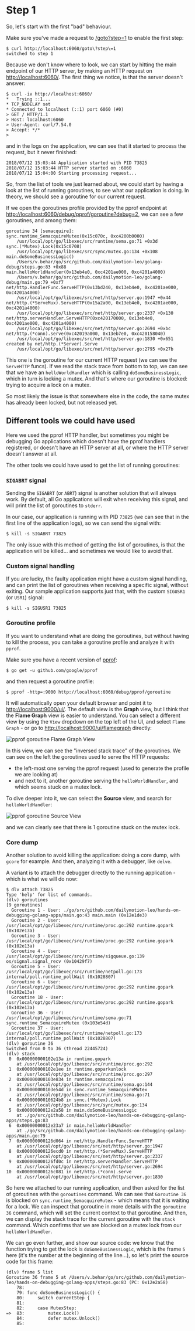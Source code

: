 # Step 1

So, let's start with the first "bad" behaviour.

Make sure you've made a request to [/goto?step=1](http://localhost:6060/goto?step=1) to enable the first step:

```
$ curl http://localhost:6060/goto\?step\=1
switched to step 1
```

Because we don't know where to look, we can start by hitting the main endpoint of our HTTP server, by making an HTTP request on <http://localhost:6060/>. The first thing we notice, is that the server doesn't answer:

```
$ curl -iv http://localhost:6060/
*   Trying ::1...
* TCP_NODELAY set
* Connected to localhost (::1) port 6060 (#0)
> GET / HTTP/1.1
> Host: localhost:6060
> User-Agent: curl/7.54.0
> Accept: */*
>
```

and in the logs on the application, we can see that it started to process the request, but it never finished:

```
2018/07/12 15:03:44 Application started with PID 73825
2018/07/12 15:03:44 HTTP server started on :6060
2018/07/12 15:04:00 Starting processing request...
```

So, from the list of tools we just learned about, we could start by having a look at the list of running goroutines, to see what our application is doing. In theory, we should see a goroutine for our current request.

If we open the goroutines profile provided by the pprof endpoint at <http://localhost:6060/debug/pprof/goroutine?debug=2>, we can see a few goroutines, and among them:

```
goroutine 34 [semacquire]:
sync.runtime_SemacquireMutex(0x15c070c, 0xc4200b0000)
	/usr/local/opt/go/libexec/src/runtime/sema.go:71 +0x3d
sync.(*Mutex).Lock(0x15c0708)
	/usr/local/opt/go/libexec/src/sync/mutex.go:134 +0x108
main.doSomeBusinessLogic()
	/Users/v.behar/go/src/github.com/dailymotion-leo/golang-debug/steps.go:83 +0x88
main.helloWorldHandler(0x13eb4e0, 0xc4201ae000, 0xc4201a4000)
	/Users/v.behar/go/src/github.com/dailymotion-leo/golang-debug/main.go:79 +0xf7
net/http.HandlerFunc.ServeHTTP(0x13bd240, 0x13eb4e0, 0xc4201ae000, 0xc4201a4000)
	/usr/local/opt/go/libexec/src/net/http/server.go:1947 +0x44
net/http.(*ServeMux).ServeHTTP(0x15a2a00, 0x13eb4e0, 0xc4201ae000, 0xc4201a4000)
	/usr/local/opt/go/libexec/src/net/http/server.go:2337 +0x130
net/http.serverHandler.ServeHTTP(0xc420170000, 0x13eb4e0, 0xc4201ae000, 0xc4201a4000)
	/usr/local/opt/go/libexec/src/net/http/server.go:2694 +0xbc
net/http.(*conn).serve(0xc42019a000, 0x13eb7e0, 0xc420158040)
	/usr/local/opt/go/libexec/src/net/http/server.go:1830 +0x651
created by net/http.(*Server).Serve
	/usr/local/opt/go/libexec/src/net/http/server.go:2795 +0x27b
```

This one is the goroutine for our current HTTP request (we can see the `ServeHTTP` funcs). If we read the stack trace from bottom to top, we can see that we have an `helloWorldHandler` which is calling `doSomeBusinessLogic`, which in turn is locking a mutex. And that's where our goroutine is blocked: trying to acquire a lock on a mutex.

So most likely the issue is that somewhere else in the code, the same mutex has already been locked, but not released yet.

## Different tools we could have used

Here we used the pprof HTTP handler, but sometimes you might be debugging Go applications which doesn't have the pprof handlers registered, or doesn't have an HTTP server at all, or where the HTTP server doesn't answer at all.

The other tools we could have used to get the list of running goroutines:

### `SIGABRT` signal

Sending the `SIGABRT` (or `ABRT`) signal is another solution that will always work. By default, all Go applications will exit when receiving this signal, and will print the list of goroutines to `stderr`.

In our case, our application is running with PID `73825` (we can see that in the first line of the application logs), so we can send the signal with:

```
$ kill -s SIGABRT 73825
```

The only issue with this method of getting the list of goroutines, is that the application will be killed... and sometimes we would like to avoid that.

### Custom signal handling

If you are lucky, the faulty application might have a custom signal handling, and can print the list of goroutines when receiving a specific signal, without exiting. Our sample application supports just that, with the custom `SIGUSR1` (or `USR1`) signal:

```
$ kill -s SIGUSR1 73825
```

### Goroutine profile

If you want to understand what are doing the goroutines, but without having to kill the process, you can take a goroutine profile and analyze it with `pprof`.

Make sure you have a recent version of [pprof](https://github.com/google/pprof):

```
$ go get -u github.com/google/pprof
```

and then request a goroutine profile:

```
$ pprof -http=:9000 http://localhost:6060/debug/pprof/goroutine
```

It will automatically open your default browser and point it to <http://localhost:9000/ui/>. The default view is the **Graph** view, but I think that the **Flame Graph** view is easier to understand. You can select a different view by using the `View` dropdown on the top left of the UI, and select `Flame Graph` - or go to <http://localhost:9000/ui/flamegraph> directly:

![pprof goroutine Flame Graph View](pprof-goroutine-flame-graph.png)

In this view, we can see the "inversed stack trace" of the goroutines. We can see on the left the goroutines used to serve the HTTP requests:
- the left-most one serving the pprof request (used to generate the profile we are looking at)
- and next to it, another goroutine serving the `helloWorldHandler`, and which seems stuck on a mutex lock.

To dive deeper into it, we can select the **Source** view, and search for `helloWorldHandler`:

![pprof goroutine Source View](pprof-goroutine-source.png)

and we can clearly see that there is 1 goroutine stuck on the mutex lock.

### Core dump

Another solution to avoid killing the application: doing a core dump, with `gcore` for example. And then, analyzing it with a debugger, like `delve`.

A variant is to attach the debugger directly to the running application - which is what we will do now:

```
$ dlv attach 73825
Type 'help' for list of commands.
(dlv) goroutines
[9 goroutines]
  Goroutine 1 - User: ./go/src/github.com/dailymotion-leo/hands-on-debugging-golang-apps/main.go:43 main.main (0x12e1de3)
  Goroutine 2 - User: /usr/local/opt/go/libexec/src/runtime/proc.go:292 runtime.gopark (0x102e13a)
  Goroutine 3 - User: /usr/local/opt/go/libexec/src/runtime/proc.go:292 runtime.gopark (0x102e13a)
  Goroutine 4 - User: /usr/local/opt/go/libexec/src/runtime/sigqueue.go:139 os/signal.signal_recv (0x10429f7)
  Goroutine 5 - User: /usr/local/opt/go/libexec/src/runtime/netpoll.go:173 internal/poll.runtime_pollWait (0x1028807)
  Goroutine 6 - User: /usr/local/opt/go/libexec/src/runtime/proc.go:292 runtime.gopark (0x102e13a)
  Goroutine 18 - User: /usr/local/opt/go/libexec/src/runtime/proc.go:292 runtime.gopark (0x102e13a)
  Goroutine 36 - User: /usr/local/opt/go/libexec/src/runtime/sema.go:71 sync.runtime_SemacquireMutex (0x103e54d)
  Goroutine 37 - User: /usr/local/opt/go/libexec/src/runtime/netpoll.go:173 internal/poll.runtime_pollWait (0x1028807)
(dlv) goroutine 36
Switched from 0 to 36 (thread 22445724)
(dlv) stack
 0  0x000000000102e13a in runtime.gopark
    at /usr/local/opt/go/libexec/src/runtime/proc.go:292
 1  0x000000000102e1ee in runtime.goparkunlock
    at /usr/local/opt/go/libexec/src/runtime/proc.go:297
 2  0x000000000103e834 in runtime.semacquire1
    at /usr/local/opt/go/libexec/src/runtime/sema.go:144
 3  0x000000000103e54d in sync.runtime_SemacquireMutex
    at /usr/local/opt/go/libexec/src/runtime/sema.go:71
 4  0x00000000010624b8 in sync.(*Mutex).Lock
    at /usr/local/opt/go/libexec/src/sync/mutex.go:134
 5  0x00000000012e2a58 in main.doSomeBusinessLogic
    at ./go/src/github.com/dailymotion-leo/hands-on-debugging-golang-apps/steps.go:83
 6  0x00000000012e23a7 in main.helloWorldHandler
    at ./go/src/github.com/dailymotion-leo/hands-on-debugging-golang-apps/main.go:79
 7  0x000000000126d064 in net/http.HandlerFunc.ServeHTTP
    at /usr/local/opt/go/libexec/src/net/http/server.go:1947
 8  0x000000000126ecd0 in net/http.(*ServeMux).ServeHTTP
    at /usr/local/opt/go/libexec/src/net/http/server.go:2337
 9  0x000000000126fd0c in net/http.serverHandler.ServeHTTP
    at /usr/local/opt/go/libexec/src/net/http/server.go:2694
10  0x000000000126c081 in net/http.(*conn).serve
    at /usr/local/opt/go/libexec/src/net/http/server.go:1830
```

So here we attached to our running application, and then asked for the list of goroutines with the `goroutines` command.
We can see that `Goroutine 36` is blocked on `sync.runtime_SemacquireMutex` - which means that it is waiting for a lock.
We can inspect that goroutine in more details with the `goroutine 36` command, which will set the current context to that goroutine.
And then, we can display the stack trace for the current goroutine with the `stack` command. Which confirms that we are blocked on a mutex lock from our `helloWorldHandler`.

We can go even further, and show our source code: we know that the function trying to get the lock is `doSomeBusinessLogic`, which is the frame `5` here (it's the number at the beginning of the line...), so let's print the source code for this frame:

```
(dlv) frame 5 list
Goroutine 36 frame 5 at /Users/v.behar/go/src/github.com/dailymotion-leo/hands-on-debugging-golang-apps/steps.go:83 (PC: 0x12e2a58)
    78:
    79:	func doSomeBusinessLogic() {
    80:		switch currentStep {
    81:
    82:		case MutexStep:
=>  83:			mutex.Lock()
    84:			defer mutex.Unlock()
    85:
```
